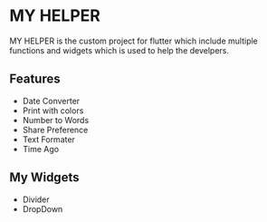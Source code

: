 # MY HELPER

MY HELPER is the custom project for flutter which include multiple functions and widgets which is used to help the develpers.

    
## Features 
 - Date Converter 
 - Print with colors 
 - Number to Words
 - Share Preference 
 - Text Formater
 - Time Ago

 
## My Widgets 
 - Divider
 - DropDown
